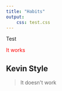 ```yaml
---
title: "Habits"
output:
    css: test.css
---
```

Test
 <p style="color: red;">It works</p>
 <h2>Kevin Style</h2>

 <blockquote>
 It doesn't work
 </blockquote>